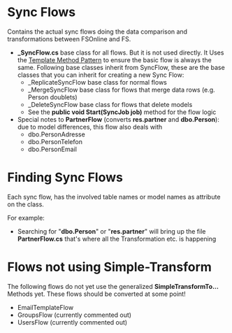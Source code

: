 ﻿# Sync Flows

Contains the actual sync flows doing the data comparison and transformations
between FSOnline and FS.

- **_SyncFlow.cs** base class for all flows. But it is not used directly. It Uses the
  [Template Method Pattern](https://en.wikipedia.org/wiki/Template_method_pattern)
  to ensure the basic flow is always the same. Following base classes inherit from SyncFlow,
  these are the base classes that you can inherit for creating a new Sync Flow:
    - _ReplicateSyncFlow base class for normal flows
	- _MergeSyncFlow base class for flows that merge data rows (e.g. Person doublets)
	- _DeleteSyncFlow base class for flows that delete models
  - See the **public void Start(SyncJob job)** method for the flow logic
- Special notes to **PartnerFlow** (converts **res.partner** and **dbo.Person**): due to model differences, this flow also deals with
  - dbo.PersonAdresse
  - dbo.PersonTelefon
  - dbo.PersonEmail

# Finding Sync Flows
Each sync flow, has the involved table names or model names as attribute on the class.

For example:
- Searching for "**dbo.Person**" or "**res.partner**" will bring up the file **PartnerFlow.cs**
  that's where all the Transformation etc. is happening

# Flows not using Simple-Transform
The following flows do not yet use the generalized **SimpleTransformTo...** Methods yet.
These flows should be converted at some point!

- EmailTemplateFlow
- GroupsFlow (currently commented out)
- UsersFlow (currently commented out)
